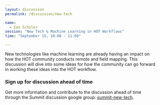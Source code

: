 ```yaml
---
layout: discussion
permalink: /discussion/new-tech

name: 
  - Ian Schuler
session: "New Tech & Machine Learning in HOT Workflows"
time: "September 15, 10:00 - 11:00"

---
```


New technologies like machine learning are already having an impact on how the HOT community conducts remote and field mapping. This discussion will dive into some ideas for how the community can go forward in working these ideas into the HOT workflow. 

### Sign up for discussion ahead of time

Get more information and contribute to the discussion ahead of time through the Summit discussion google group: [summit-new-tech](https://groups.google.com/a/hotosm.org/forum/#!forum/summit-new-tech).
